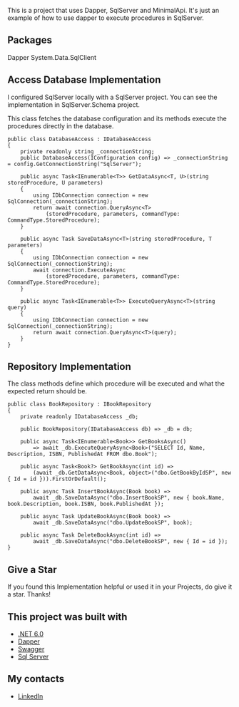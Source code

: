 This is a project that uses Dapper, SqlServer and MinimalApi. It's just an example of how to use dapper to execute procedures in SqlServer.

## Packages
Dapper
System.Data.SqlClient

## Access Database Implementation
I configured SqlServer locally with a SqlServer project. You can see the implementation in SqlServer.Schema project.

This class fetches the database configuration and its methods execute the procedures directly in the database.

    public class DatabaseAccess : IDatabaseAccess
    {
        private readonly string _connectionString;
        public DatabaseAccess(IConfiguration config) => _connectionString = config.GetConnectionString("SqlServer");

        public async Task<IEnumerable<T>> GetDataAsync<T, U>(string storedProcedure, U parameters)
        {
            using IDbConnection connection = new SqlConnection(_connectionString);
            return await connection.QueryAsync<T>
                (storedProcedure, parameters, commandType: CommandType.StoredProcedure);
        }

        public async Task SaveDataAsync<T>(string storedProcedure, T parameters)
        {
            using IDbConnection connection = new SqlConnection(_connectionString);
            await connection.ExecuteAsync
                (storedProcedure, parameters, commandType: CommandType.StoredProcedure);
        }

        public async Task<IEnumerable<T>> ExecuteQueryAsync<T>(string query)
        {
            using IDbConnection connection = new SqlConnection(_connectionString);
            return await connection.QueryAsync<T>(query);
        }
    }

## Repository Implementation

The class methods define which procedure will be executed and what the expected return should be.

    public class BookRepository : IBookRepository
    {
        private readonly IDatabaseAccess _db;

        public BookRepository(IDatabaseAccess db) => _db = db;

        public async Task<IEnumerable<Book>> GetBooksAsync()
            => await _db.ExecuteQueryAsync<Book>("SELECT Id, Name, Description, ISBN, PublishedAt FROM dbo.Book");

        public async Task<Book?> GetBookAsync(int id) =>
            (await _db.GetDataAsync<Book, object>("dbo.GetBookByIdSP", new { Id = id })).FirstOrDefault();

        public async Task InsertBookAsync(Book book) =>
            await _db.SaveDataAsync("dbo.InsertBookSP", new { book.Name, book.Description, book.ISBN, book.PublishedAt });

        public async Task UpdateBookAsync(Book book) =>
            await _db.SaveDataAsync("dbo.UpdateBookSP", book);

        public async Task DeleteBookAsync(int id) =>
            await _db.SaveDataAsync("dbo.DeleteBookSP", new { Id = id });
    }

## Give a Star 
If you found this Implementation helpful or used it in your Projects, do give it a star. Thanks!

## This project was built with
* [.NET 6.0](https://dotnet.microsoft.com/en-us/download/dotnet/6.0)
* [Dapper](https://github.com/DapperLib/Dapper)
* [Swagger](https://swagger.io/)
* [Sql Server](https://www.microsoft.com/pt-br/sql-server/sql-server-downloads)

## My contacts
* [LinkedIn](https://www.linkedin.com/in/henry-saldanha-3b930b98/)
